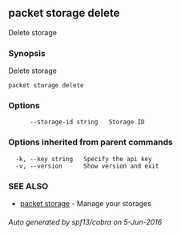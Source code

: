 ## packet storage delete

Delete storage

### Synopsis


Delete storage

```
packet storage delete
```

### Options

```
      --storage-id string   Storage ID
```

### Options inherited from parent commands

```
  -k, --key string   Specify the api key
  -v, --version      Show version and exit
```

### SEE ALSO
* [packet storage](packet_storage.md)	 - Manage your storages

###### Auto generated by spf13/cobra on 5-Jun-2016
